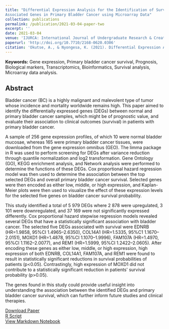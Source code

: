 ```yaml
---
title: "Differential Expression Analysis for the Identification of Survival
Associated Genes in Primary Bladder Cancer using Microarray Data"
collection: publications
permalink: /publication/2021-03-04-paper-two
excerpt: ''
date: 2021-03-04
venue: 'IJURCA: International Journal of Undergraduate Research & Creative Activities'
paperurl: 'http://doi.org/10.7710/2168-0620.0306'
citation: 'Okutse, A., & Nyongesa, K. (2021). Differential Expression Analysis for the Identification of Survival Associated Genes in Primary Bladder Cancer using Microarray Data. <i>International Journal of Undergraduate Research and Creative Activities, 13</i>(1).'
---
```

**Keywords:** Gene expression, Primary bladder cancer survival, Prognosis, Biological markers, Transcriptomics, Bioinformatics, Survival analysis, Microarray data analysis.

## Abstract

Bladder cancer (BC) is a highly malignant and malevolent type of tumor whose incidence and
mortality worldwide remains high. This paper aimed to identify the differentially expressed genes
(DEGs) between normal and primary bladder cancer samples, which might be of prognostic value,
and evaluate their association to clinical outcomes (survival) in patients with primary bladder
cancer. 

A sample of 256 gene expression profiles, of which 10 were normal bladder mucosae,
whereas 165 were primary bladder cancer tissues, were downloaded from the gene expression
omnibus (GEO). The limma package in R was used to perform screening for DEGs after variance
reduction through quantile normalization and log2 transformation. Gene Ontology (GO), KEGG
enrichment analysis, and Network analysis were performed to determine the functions of these
DEGs. Cox proportional hazard regression model was then used to determine the association
between the top selected DEGs and overall primary bladder cancer survival. Selected genes were
then encoded as either low, middle, or high expression, and Kaplan-Meier plots were then used to
visualize the effect of these expression levels for the selected five genes on bladder cancer survival
probability. 

This study identified a total of 5 979 DEGs where 2 878 were upregulated, 3 101 were
downregulated, and 37 169 were not significantly expressed differently. Cox proportional hazard
stepwise regression models revealed several DEGs that have a statistically significant association
with bladder cancer. The selected five DEGs associated with survival were EDNRB (HR=1.9858,
95%CI 1.4965–2.6350), COL14A1 (HR=1.5335, 95%C1 1.1670–2.0151), MOXD1 (HR=1.4878,
95%CI 1.1070–1.9996), FAM107A (HR=1.4970, 95%CI 1.1162–2.0077), and REM1
(HR=1.5999, 95%CI 1.2422–2.0605). After encoding these genes as either low, middle, or high
expression, high expression of both EDNRB, COL14A1, FAM107A, and REM1 were found to
result in statistically significant reductions in survival probabilities of patients (p<0.05).
Contrastingly, high expression of MOXD1 did not contribute to a statistically significant reduction
in patients' survival probability (p>0.05). 

The genes found in this study could provide useful insight
into understanding the association between the identified DEGs and primary bladder cancer
survival, which can further inform future studies and clinical therapies.

[Download Paper](https://okutse.github.io/files/paper-two.pdf) <br>
[R Script](https://github.com/okutse/okutse.github.io/blob/main/files/paper-two-RSurv.R) <br>
[View Markdown Notebook](https://github.com/okutse/survival_analysis/blob/master/README.md) 
